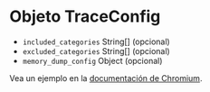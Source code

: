 # Objeto TraceConfig

* `included_categories` String[] (opcional)
* `excluded_categories` String[] (opcional)
* `memory_dump_config` Object (opcional)

Vea un ejemplo en la [documentación de Chromium](https://chromium.googlesource.com/chromium/src/+/master/docs/memory-infra/memory_infra_startup_tracing.md#the-advanced-way).